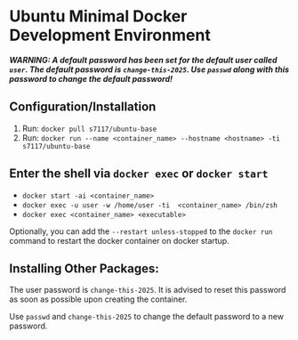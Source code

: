 # Ubuntu Minimal Docker Development Environment

**_WARNING: A default password has been set for the default user called `user`. The default password is `change-this-2025`. Use `passwd` along with this password to change the default password!_**

## Configuration/Installation

1. Run: `docker pull s7117/ubuntu-base`
2. Run: `docker run --name <container_name> --hostname <hostname> -ti s7117/ubuntu-base`

## Enter the shell via `docker exec` or `docker start`

- `docker start -ai <container_name>`
- `docker exec -u user -w /home/user -ti  <container_name> /bin/zsh`
- `docker exec <container_name> <executable>`

Optionally, you can add the `--restart unless-stopped` to the `docker run` command to restart the docker container on docker startup.

## Installing Other Packages:

The user password is `change-this-2025`. It is advised to reset this password as soon as possible upon creating the container.

Use `passwd` and `change-this-2025` to change the default password to a new password.
